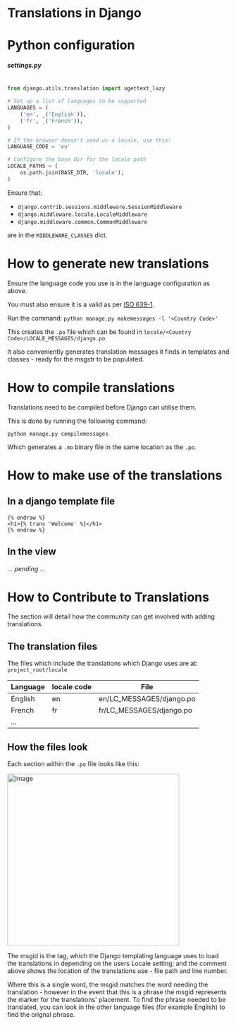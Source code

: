# Translations in Django

# Python configuration


##### settings.py
``` python

from django.utils.translation import ugettext_lazy 

# Set up a list of languages to be supported
LANGUAGES = (
    ('en', _('English')),
    ('fr', _('French')),
)

# If the browser doesn't send us a locale, use this:
LANGUAGE_CODE = 'en'

# Configure the base dir for the locale path
LOCALE_PATHS = (
    os.path.join(BASE_DIR, 'locale'),
)

```

Ensure that:

- `django.contrib.sessions.middleware.SessionMiddleware`
- `django.middleware.locale.LocaleMiddleware`
- `django.middleware.common.CommonMiddleware`

are in the `MIDDLEWARE_CLASSES` dict.

# How to generate new translations

Ensure the language code you use is in the language configuration as above.

You must also ensure it is a valid as per [ISO 639-1](https://en.wikipedia.org/wiki/List_of_ISO_639-1_codes).

Run the command: `python manage.py makemessages -l '<Country Code>'`

This creates the `.po` file which can be found in `locale/<Country Code>/LOCALE_MESSAGES/django.po`

It also conveniently generates translation messages it finds in templates and classes - ready for the msgstr to be populated.

# How to compile translations

Translations need to be compiled before Django can utilise them.

This is done by running the following command:

`python manage.py compilemessages`

Which generates a `.mo` binary file in the same location as the `.po`.

# How to make use of the translations

## In a django template file

```
{% endraw %}
<h1>{% trans 'Welcome' %}</h1>
{% endraw %}
```


## In the view
... *pending* ...


# How to Contribute to Translations

The section will detail how the community can get involved with adding translations.

## The translation files

The files which include the translations which Django uses are at:
`project_root/locale`

| Language | locale code | File                     |
|----------|-------------|--------------------------|
| English  | en          | en/LC_MESSAGES/django.po |
| French   | fr          | fr/LC_MESSAGES/django.po |
| ...      |             |                          |

## How the files look

Each section within the `.po` file looks like this:

<img width="390" alt="image" src="https://user-images.githubusercontent.com/3026030/84674536-f9a04300-af22-11ea-8788-7c5bda66a693.png">

The msgid is the tag, which the Django templating language uses to load the translations in depending on the users Locale setting; and the comment above shows the location of the translations use - file path and line number.

Where this is a single word, the msgid matches the word needing the translation - however in the event that this is a phrase the msgid represents the marker for the translations' placement. To find the phrase needed to be translated, you can look in the other language files (for example English) to find the orignal phrase.
